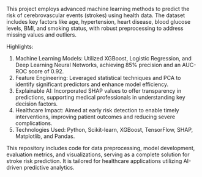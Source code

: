 This project employs advanced machine learning methods to predict the risk of cerebrovascular events (strokes) using health data. The dataset includes key factors like age, hypertension, heart disease, blood glucose levels, BMI, and smoking status, with robust preprocessing to address missing values and outliers.

Highlights:

1. Machine Learning Models: Utilized XGBoost, Logistic Regression, and Deep Learning Neural Networks, achieving 85% precision and an AUC-ROC score of 0.92.
2. Feature Engineering: Leveraged statistical techniques and PCA to identify significant predictors and enhance model efficiency.
3. Explainable AI: Incorporated SHAP values to offer transparency in predictions, supporting medical professionals in understanding key decision factors.
4. Healthcare Impact: Aimed at early risk detection to enable timely interventions, improving patient outcomes and reducing severe complications.
5. Technologies Used: Python, Scikit-learn, XGBoost, TensorFlow, SHAP, Matplotlib, and Pandas.

This repository includes code for data preprocessing, model development, evaluation metrics, and visualizations, serving as a complete solution for stroke risk prediction. It is tailored for healthcare applications utilizing AI-driven predictive analytics.
